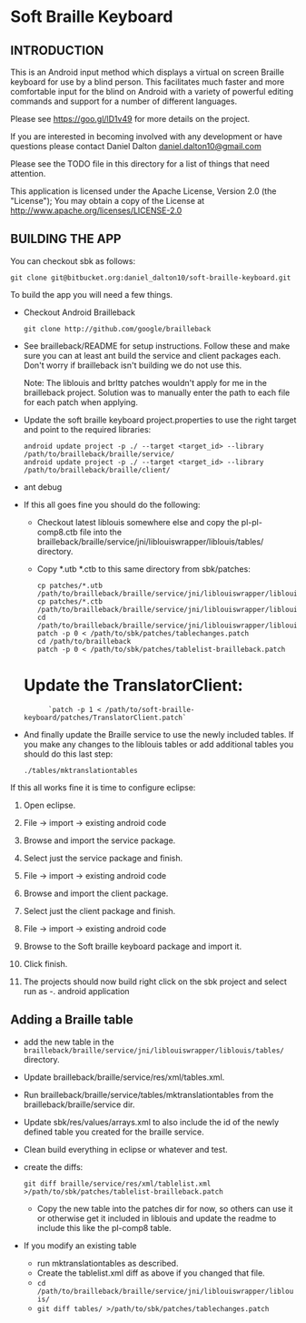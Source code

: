 # Soft Braille Keyboard

## INTRODUCTION

This is an Android input method which displays a virtual on screen Braille keyboard for use by a blind person. This facilitates much faster and more comfortable input for the blind on Android with a variety of powerful editing commands and support for a number of different languages.

Please see https://goo.gl/lD1v49 for more details on the project.

If you are interested in becoming involved with any development or have questions please contact Daniel Dalton <daniel.dalton10@gmail.com>

Please see the TODO file in this directory for a list of things that need attention.

This application is licensed under the Apache License, Version 2.0 (the "License"); You may obtain a copy of the License at http://www.apache.org/licenses/LICENSE-2.0

## BUILDING THE APP ##

You can checkout sbk as follows:

`git clone git@bitbucket.org:daniel_dalton10/soft-braille-keyboard.git`

To build the app you will need a few things.

* Checkout Android Brailleback

	`git clone http://github.com/google/brailleback`

* See brailleback/README for setup instructions. Follow these and make sure you can at least ant build the service and client packages each. Don't worry if brailleback isn't building we do not use this.
	
	Note: The liblouis and brltty patches wouldn't apply for me in the brailleback project. Solution was to manually enter the path to each file for each patch when applying.

* Update the soft braille keyboard project.properties to use the right target and point to the required libraries:
	
	```cd /path/to/soft-braille-keyboard
	android update project -p ./ --target <target_id> --library /path/to/brailleback/braille/service/
	android update project -p ./ --target <target_id> --library /path/to/brailleback/braille/client/
	```

* ant debug

* If this all goes fine you should do the following:

	- Checkout latest liblouis somewhere else and copy the pl-pl-comp8.ctb file into the brailleback/braille/service/jni/liblouiswrapper/liblouis/tables/ directory.

	- Copy *.utb *.ctb to this same directory from sbk/patches:

		```cd /path/to/sbk_checkout
		cp patches/*.utb /path/to/brailleback/braille/service/jni/liblouiswrapper/liblouis/tables/
		cp patches/*.ctb /path/to/brailleback/braille/service/jni/liblouiswrapper/liblouis/tables/
		cd /path/to/brailleback/braille/service/jni/liblouiswrapper/liblouis/
		patch -p 0 < /path/to/sbk/patches/tablechanges.patch
		cd /path/to/brailleback
		patch -p 0 < /path/to/sbk/patches/tablelist-brailleback.patch
		```

  # Update the TranslatorClient:

			`patch -p 1 < /path/to/soft-braille-keyboard/patches/TranslatorClient.patch`

 - And finally update the Braille service to use the newly included tables. If you make any changes to the liblouis tables or add additional tables you should do this last step:

	```cd braille/service
	./tables/mktranslationtables
	```

If this all works fine it is time to configure eclipse:

1. Open eclipse.

2. File -> import -> existing android code

3. Browse and import the service package.

4. Select just the service package and finish.

5. File -> import -> existing android code

6. Browse and import the client package.

7. Select just the client package and finish.

8. File -> import -> existing android code

9. Browse to the Soft braille keyboard package and import it.

10. Click finish.

11. The projects should now build right click on the sbk project and select run as -. android application 

## Adding a Braille table ##

- add the new table in the
	`brailleback/braille/service/jni/liblouiswrapper/liblouis/tables/`
	directory.

- Update brailleback/braille/service/res/xml/tables.xml.

- Run brailleback/braille/service/tables/mktranslationtables from the brailleback/braille/service dir.

- Update sbk/res/values/arrays.xml to also include the id of the newly defined table you created for the braille service.

- Clean build everything in eclipse or whatever and test.

- create the diffs:
	```+ cd /path/to/brailleback
	git diff braille/service/res/xml/tablelist.xml >/path/to/sbk/patches/tablelist-brailleback.patch
	```
	
	+ Copy the new table into the patches dir for now, so others can use it or otherwise get it included in liblouis and update the readme to include this like the pl-comp8 table.

- If you modify an existing table
	+ run mktranslationtables as described.
	+ Create the tablelist.xml diff as above if you changed that file. 
	+ `cd /path/to/brailleback/braille/service/jni/liblouiswrapper/liblouis/`
	+ `git diff tables/ >/path/to/sbk/patches/tablechanges.patch`
